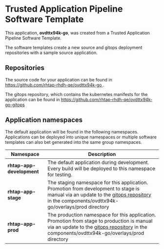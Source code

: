# Trusted Application Pipeline Software Template

This application, **ovdttx94k-go**, was created from a Trusted Application Pipeline Software Template.

The software templates create a new source and gitops deployment repositories with a sample source application. 

## Repositories

The source code for your application can be found in [https://github.com/rhtap-rhdh-qe/ovdttx94k-go ](https://github.com/rhtap-rhdh-qe/ovdttx94k-go ).
 
The gitops repository, which contains the kubernetes manifests for the application can be found in 
[https://github.com/rhtap-rhdh-qe/ovdttx94k-go-gitops ](https://github.com/rhtap-rhdh-qe/ovdttx94k-go-gitops ) 

## Application namespaces 

The default application will be found in the following namespaces. Applications can be deployed into unique namespaces or multiple software templates can also bet generated into the same group namespaces.  

|  Namespace   |  Description   |  
| -------- | -------- |   
| **rhtap-app-development** | The default application during development. Every build will be deployed to this namespace for testing. | 
| **rhtap-app-stage** | The staging namespace for this application. Promotion from development to stage is manual via an update to the [gitops repository](https://github.com/rhtap-rhdh-qe/ovdttx94k-go-gitops ) in the components/ovdttx94k-go/overlays/prod directory |  
| **rhtap-app-prod** | The production namespace for this application. Promotion from stage to production is manual via an update to the [gitops repository](https://github.com/rhtap-rhdh-qe/ovdttx94k-go-gitops ) in the components/ovdttx94k-go/overlays/prod directory | 